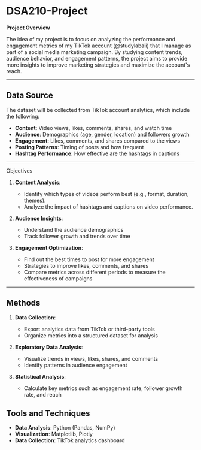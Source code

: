 # DSA210-Project


**Project Overview**

The idea of my project is to focus on analyzing the performance and engagement metrics of my TikTok account (@studylabaii) that I manage as part of a social media marketing campaign. By studying content trends, audience behavior, and engagement patterns, the project aims to provide more insights to improve marketing strategies and maximize the account's reach.

---

## Data Source

The dataset will be collected from TikTok account analytics, which include the following:
- **Content**: Video views, likes, comments, shares, and watch time
- **Audience**: Demographics (age, gender, location) and followers growth
- **Engagement**: Likes, comments, and shares compared to the views
- **Posting Patterns**: Timing of posts and how frequent
- **Hashtag Performance**: How effective are the hashtags in captions

---

Objectives

1. **Content Analysis**:
   - Identify which types of videos perform best (e.g., format, duration, themes).
   - Analyze the impact of hashtags and captions on video performance.
   
2. **Audience Insights**:
   - Understand the audience demographics
   - Track follower growth and trends over time

3. **Engagement Optimization**:
   - Find out the best times to post for more engagement
   - Strategies to improve likes, comments, and shares
   - Compare metrics across different periods to measure the effectiveness of campaigns

---

## Methods

1. **Data Collection**:
   - Export analytics data from TikTok or third-party tools
   - Organize metrics into a structured dataset for analysis
   
2. **Exploratory Data Analysis**:
   - Visualize trends in views, likes, shares, and comments
   - Identify patterns in audience engagement

3. **Statistical Analysis**:
   - Calculate key metrics such as engagement rate, follower growth rate, and reach
 

## Tools and Techniques

- **Data Analysis**: Python (Pandas, NumPy)
- **Visualization**: Matplotlib, Plotly
- **Data Collection**: TikTok analytics dashboard
